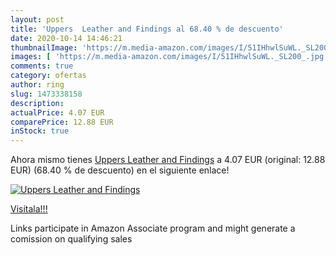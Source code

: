 ```yaml
---
layout: post
title: 'Uppers  Leather and Findings al 68.40 % de descuento'
date: 2020-10-14 14:46:21
thumbnailImage: 'https://m.media-amazon.com/images/I/51IHhwlSuWL._SL200_.jpg'
images: [ 'https://m.media-amazon.com/images/I/51IHhwlSuWL._SL200_.jpg' ]
comments: true
category: ofertas
author: ring
slug: 1473338158
description:
actualPrice: 4.07 EUR
comparePrice: 12.88 EUR
inStock: true
---
```


Ahora mismo tienes [Uppers  Leather and Findings](https://www.amazon.es/dp/1473338158/?tag=tolees-21) a 4.07 EUR (original: 12.88 EUR) (68.40 %  de descuento) en el siguiente enlace!

[![Uppers  Leather and Findings](https://m.media-amazon.com/images/I/51IHhwlSuWL._SL200_.jpg)](https://www.amazon.es/dp/1473338158/?tag=tolees-21)

[Visítala!!!](https://www.amazon.es/dp/1473338158/?tag=tolees-21)

Links participate in Amazon Associate program and might generate a comission on qualifying sales
